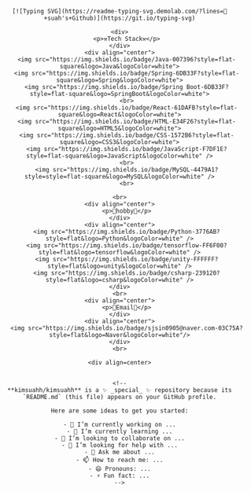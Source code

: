 
<div align="center"> 

	[![Typing SVG](https://readme-typing-svg.demolab.com/?lines=👋+suah's+Github)](https://git.io/typing-svg)
	
	<div>
		<p>⚒️Tech Stack⚒️</p>
	</div>
	<div align="center">
		<img src="https://img.shields.io/badge/Java-007396?style=flat-square&logo=Java&logoColor=white">
		<img src="https://img.shields.io/badge/Spring-6DB33F?style=flat-square&logo=Spring&logoColor=white">
	 	<img src="https://img.shields.io/badge/Spring Boot-6DB33F?style=flat-square&logo=SpringBoot&logoColor=white">
		<br>
		<img src="https://img.shields.io/badge/React-61DAFB?style=flat-square&logo=React&logoColor=white">
	  	<img src="https://img.shields.io/badge/HTML-E34F26?style=flat-square&logo=HTML5&logoColor=white">
	  	<img src="https://img.shields.io/badge/CSS-1572B6?style=flat-square&logo=CSS3&logoColor=white">
		<img src="https://img.shields.io/badge/JavaScript-F7DF1E?style=flat-square&logo=JavaScript&logoColor=white" />
		<br>
		<img src="https://img.shields.io/badge/MySQL-4479A1?style=style=flat-square&logo=MySQL&logoColor=white" />
	  	<br>
	  	
	<br>
	<div align="center">
		<p>👻hobby👻</p>
	</div>
	<div align="center">
		<img src="https://img.shields.io/badge/Python-3776AB?style=flat&logo=Python&logoColor=white" />
		<img src="https://img.shields.io/badge/tensorflow-FF6F00?style=flat&logo=tensorflow&logoColor=white" />
		<img src="https://img.shields.io/badge/unity-FFFFFF?style=flat&logo=unity&logoColor=white" />
		<img src="https://img.shields.io/badge/csharp-239120?style=flat&logo=csharp&logoColor=white" />
	</div>
	<br>
	<div align="center">
		<p>📧Email📧</p>
	</div>
	<div align="center">
		<img src="https://img.shields.io/badge/sjsin0905@naver.com-03C75A?style=flat&logo=Naver&logoColor=white"/>
	</div>
	<br>
	
	<div align=center>
	
	
	<!--
	**kimsuahh/kimsuahh** is a ✨ _special_ ✨ repository because its `README.md` (this file) appears on your GitHub profile.
	
	Here are some ideas to get you started:
	
	- 🔭 I’m currently working on ...
	- 🌱 I’m currently learning ...
	- 👯 I’m looking to collaborate on ...
	- 🤔 I’m looking for help with ...
	- 💬 Ask me about ...
	- 📫 How to reach me: ...
	- 😄 Pronouns: ...
	- ⚡ Fun fact: ...
	-->

</div>

